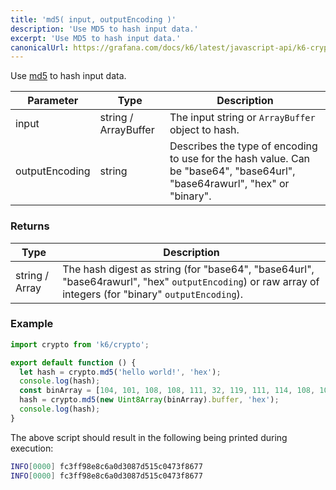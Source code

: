 ```yaml
---
title: 'md5( input, outputEncoding )'
description: 'Use MD5 to hash input data.'
excerpt: 'Use MD5 to hash input data.'
canonicalUrl: https://grafana.com/docs/k6/latest/javascript-api/k6-crypto/md5/
---
```


<CryptoBlockquote />

Use [md5](https://golang.org/pkg/crypto/md5/) to hash input data.

| Parameter      | Type                 | Description                                       |
| -------------- | -------------------- | --------------------------------------------------|
| input          | string / ArrayBuffer | The input string or `ArrayBuffer` object to hash. |
| outputEncoding | string               | Describes the type of encoding to use for the hash value. Can be "base64", "base64url", "base64rawurl", "hex" or "binary". |

### Returns

| Type           | Description |
| -------------- | ----------- |
| string / Array | The hash digest as string (for "base64", "base64url", "base64rawurl", "hex" `outputEncoding`) or raw array of integers (for "binary" `outputEncoding`). |

### Example

<CodeGroup labels={[]}>

```javascript
import crypto from 'k6/crypto';

export default function () {
  let hash = crypto.md5('hello world!', 'hex');
  console.log(hash);
  const binArray = [104, 101, 108, 108, 111, 32, 119, 111, 114, 108, 100, 33];
  hash = crypto.md5(new Uint8Array(binArray).buffer, 'hex');
  console.log(hash);
}
```

</CodeGroup>

The above script should result in the following being printed during execution:

```bash
INFO[0000] fc3ff98e8c6a0d3087d515c0473f8677
INFO[0000] fc3ff98e8c6a0d3087d515c0473f8677
```
